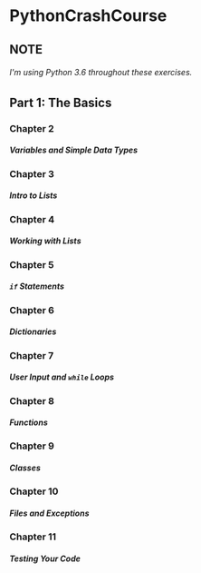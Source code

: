 # PythonCrashCourse 

## NOTE
###### I'm using Python 3.6 throughout these exercises.
## Part 1: The Basics
### Chapter 2
##### Variables and Simple Data Types
### Chapter 3
##### Intro to Lists
### Chapter 4
##### Working with Lists
### Chapter 5
##### ``if`` Statements
### Chapter 6
##### Dictionaries
### Chapter 7
##### User Input and ``while`` Loops
### Chapter 8
##### Functions
### Chapter 9
##### Classes
### Chapter 10
##### Files and Exceptions
### Chapter 11
##### Testing Your Code
